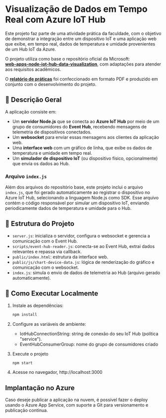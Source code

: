 # Visualização de Dados em Tempo Real com Azure IoT Hub

Este projeto faz parte de uma atividade prática da faculdade, com o objetivo de demonstrar a integração entre um dispositivo IoT e uma aplicação web que exibe, em tempo real, dados de temperatura e umidade provenientes de um Hub IoT da Azure.

O projeto utiliza como base o repositório oficial da Microsoft:  
**[web-apps-node-iot-hub-data-visualization](https://github.com/Azure-Samples/web-apps-node-iot-hub-data-visualization)**, com adaptações para atender aos requisitos acadêmicos.

O **[relatório de práticas](https://github.com/user-attachments/files/20646434/Projeto.Nivel.5.pdf)** foi confeccionado em formato PDF e produzido em conjunto com o desenvolvimento do projeto.

## 📌 Descrição Geral

A aplicação consiste em:

- Um **servidor Node.js** que se conecta ao **Azure IoT Hub** por meio de um grupo de consumidores do **Event Hub**, recebendo mensagens de telemetria de dispositivos conectados.
- Um **websocket** para enviar essas mensagens aos clientes da aplicação web.
- Uma **interface web** com um gráfico de linha, que exibe os dados de temperatura e umidade em tempo real.
- Um **simulador de dispositivo IoT** (ou dispositivo físico, opcionalmente) que envia os dados ao Hub.

### Arquivo `index.js`

Além dos arquivos do repositório base, este projeto inclui o arquivo `index.js`, que foi gerado automaticamente ao registrar o dispositivo no Azure IoT Hub, selecionando a linguagem Node.js como SDK. Esse arquivo contém o código responsável por simular um dispositivo IoT, enviando periodicamente dados de temperatura e umidade para o Hub.

## 🔧 Estrutura do Projeto

- `server.js`: inicializa o servidor, configura o websocket e gerencia a comunicação com o Event Hub.
- `scripts/event-hub-reader.js`: conecta-se ao Event Hub, extrai dados relevantes e repassa via callback.
- `public/index.html`: estrutura da interface web.
- `public/js/chart-device-data.js`: lógica de renderização do gráfico e comunicação com o websocket.
- `index.js`: simula o envio de dados de telemetria ao Hub (arquivo gerado automaticamente).
  
## 🚀 Como Executar Localmente

1. Instale as dependências:
   ```bash
   npm install
   ```
2. Configure as variáveis de ambiente:
   - IotHubConnectionString: string de conexão do seu IoT Hub (política "service").
   - EventHubConsumerGroup: nome do grupo de consumidores criado

3. Execute o projeto
   ```bash
   npm start
   ```
4. Acesse no navegador, http://localhost:3000

## Implantação no Azure

Caso deseje publicar a aplicação na nuvem, é possível fazer o deploy usando o Azure App Service, com suporte a Git para versionamento e publicação contínua.

